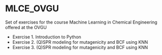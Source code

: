 # MLCE_OVGU
Set of exercises for the course Machine Learning in Chemical Engineering offered at the OVGU

* Exercise 1. Introduction to Python
* Exercise 2. (Q)SPR modeling for mutagenicity and BCF using KNN
* Exercise 3. (Q)SPR modeling for mutagenicity and BCF using KNN
